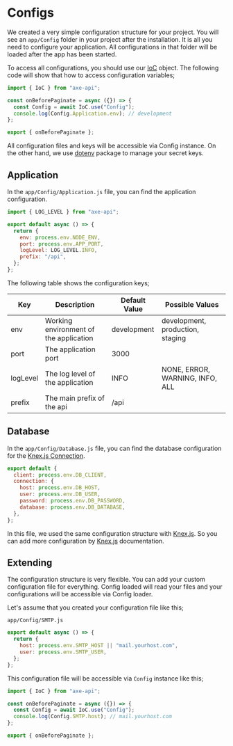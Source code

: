 # Configs

We created a very simple configuration structure for your project. You will see an `app/Config` folder in your project after the installation. It is all you need to configure your application. All configurations in that folder will be loaded after the app has been started.

To access all configurations, you should use our [IoC]() object. The following code will show that how to access configuration variables;

```js
import { IoC } from "axe-api";

const onBeforePaginate = async ({}) => {
  const Config = await IoC.use("Config");
  console.log(Config.Application.env); // development
};

export { onBeforePaginate };
```

All configuration files and keys will be accessible via Config instance. On the other hand, we use [dotenv](https://www.npmjs.com/package/dotenv) package to manage your secret keys.

## Application

In the `app/Config/Application.js` file, you can find the application configuration.

```js
import { LOG_LEVEL } from "axe-api";

export default async () => {
  return {
    env: process.env.NODE_ENV,
    port: process.env.APP_PORT,
    logLevel: LOG_LEVEL.INFO,
    prefix: "/api",
  };
};
```

The following table shows the configuration keys;

| Key      | Description                            | Default Value | Possible Values                  |
| -------- | -------------------------------------- | ------------- | -------------------------------- |
| env      | Working environment of the application | development   | development, production, staging |
| port     | The application port                   | 3000          |                                  |
| logLevel | The log level of the application       | INFO          | NONE, ERROR, WARNING, INFO, ALL  |
| prefix   | The main prefix of the api             | /api          |                                  |

## Database

In the `app/Config/Database.js` file, you can find the database configuration for the [Knex.js Connection](http://knexjs.org/#Installation-client).

```js
export default {
  client: process.env.DB_CLIENT,
  connection: {
    host: process.env.DB_HOST,
    user: process.env.DB_USER,
    password: process.env.DB_PASSWORD,
    database: process.env.DB_DATABASE,
  },
};
```

In this file, we used the same configuration structure with [Knex.js](http://knexjs.org/#Installation-client). So you can add more configuration by [Knex.js](http://knexjs.org/#Installation-client) documentation.

## Extending

The configuration structure is very flexible. You can add your custom configuration file for everything. Config loaded will read your files and your configurations will be accessible via Config loader.

Let's assume that you created your configuration file like this;

`app/Config/SMTP.js`

```js
export default async () => {
  return {
    host: process.env.SMTP_HOST || "mail.yourhost.com",
    user: process.env.SMTP_USER,
  };
};
```

This configuration file will be accessible via `Config` instance like this;

```js
import { IoC } from "axe-api";

const onBeforePaginate = async ({}) => {
  const Config = await IoC.use("Config");
  console.log(Config.SMTP.host); // mail.yourhost.com
};

export { onBeforePaginate };
```
